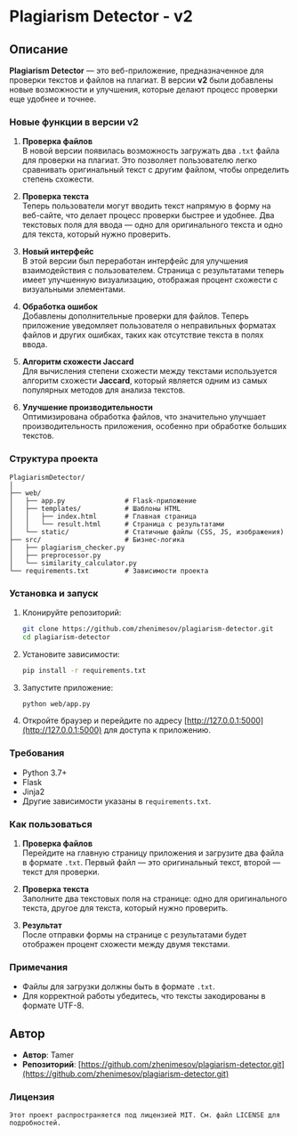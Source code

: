 # Plagiarism Detector - v2

## Описание

**Plagiarism Detector** — это веб-приложение, предназначенное для проверки текстов и файлов на плагиат. В версии **v2** были добавлены новые возможности и улучшения, которые делают процесс проверки еще удобнее и точнее.

### Новые функции в версии v2

1. **Проверка файлов**  
   В новой версии появилась возможность загружать два `.txt` файла для проверки на плагиат. Это позволяет пользователю легко сравнивать оригинальный текст с другим файлом, чтобы определить степень схожести.

2. **Проверка текста**  
   Теперь пользователи могут вводить текст напрямую в форму на веб-сайте, что делает процесс проверки быстрее и удобнее. Два текстовых поля для ввода — одно для оригинального текста и одно для текста, который нужно проверить.

3. **Новый интерфейс**  
   В этой версии был переработан интерфейс для улучшения взаимодействия с пользователем. Страница с результатами теперь имеет улучшенную визуализацию, отображая процент схожести с визуальными элементами.

4. **Обработка ошибок**  
   Добавлены дополнительные проверки для файлов. Теперь приложение уведомляет пользователя о неправильных форматах файлов и других ошибках, таких как отсутствие текста в полях ввода.

5. **Алгоритм схожести Jaccard**  
   Для вычисления степени схожести между текстами используется алгоритм схожести **Jaccard**, который является одним из самых популярных методов для анализа текстов.

6. **Улучшение производительности**  
   Оптимизирована обработка файлов, что значительно улучшает производительность приложения, особенно при обработке больших текстов.


### Структура проекта

```
PlagiarismDetector/
│
├── web/
│   ├── app.py               # Flask-приложение
│   ├── templates/           # Шаблоны HTML
│   │   ├── index.html       # Главная страница
│   │   └── result.html      # Страница с результатами
│   └── static/              # Статичные файлы (CSS, JS, изображения)
├── src/                     # Бизнес-логика
│   ├── plagiarism_checker.py
│   ├── preprocessor.py
│   └── similarity_calculator.py
└── requirements.txt         # Зависимости проекта
```

### Установка и запуск

1. Клонируйте репозиторий:

   ```bash
   git clone https://github.com/zhenimesov/plagiarism-detector.git
   cd plagiarism-detector
   ```

2. Установите зависимости:

   ```bash
   pip install -r requirements.txt
   ```

3. Запустите приложение:

   ```bash
   python web/app.py
   ```

4. Откройте браузер и перейдите по адресу [http://127.0.0.1:5000](http://127.0.0.1:5000) для доступа к приложению.

### Требования

- Python 3.7+
- Flask
- Jinja2
- Другие зависимости указаны в `requirements.txt`.

### Как пользоваться

1. **Проверка файлов**  
   Перейдите на главную страницу приложения и загрузите два файла в формате `.txt`. Первый файл — это оригинальный текст, второй — текст для проверки.

2. **Проверка текста**  
   Заполните два текстовых поля на странице: одно для оригинального текста, другое для текста, который нужно проверить.

3. **Результат**  
   После отправки формы на странице с результатами будет отображен процент схожести между двумя текстами.

### Примечания

- Файлы для загрузки должны быть в формате `.txt`.
- Для корректной работы убедитесь, что тексты закодированы в формате UTF-8.

## Автор

- **Автор**: Tamer
- **Репозиторий**: [https://github.com/zhenimesov/plagiarism-detector.git](https://github.com/zhenimesov/plagiarism-detector.git)


### Лицензия

```
Этот проект распространяется под лицензией MIT. См. файл LICENSE для подробностей.
```
